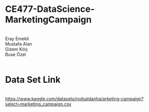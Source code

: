 # CE477-DataScience-MarketingCampaign
<br>Eray Emekli<br>
Mustafa Alan<br>
Gizem Kılıç<br>
Buse Özel<br>
<br>
# Data Set Link
<br>https://www.kaggle.com/datasets/rodsaldanha/arketing-campaign?select=marketing_campaign.csv
